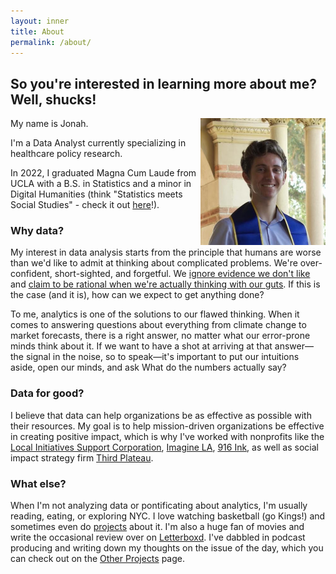 ```yaml
---
layout: inner
title: About
permalink: /about/
---
```

## So you're interested in learning more about me? Well, shucks!  

<img align ="right" src = "https://raw.githubusercontent.com/jonah916/jonah916.github.io/master/Graduation%20Headshot.jpg" width = "200">

My name is Jonah.  

I'm a Data Analyst currently specializing in healthcare policy research.  

In 2022, I graduated Magna Cum Laude from UCLA with a B.S. in Statistics and a minor in Digital Humanities (think "Statistics meets Social Studies" - check it out [here](https://dh.ucla.edu/undergraduate-minor/)!).  

### Why data?  

My interest in data analysis starts from the principle that humans are worse than we'd like to admit at thinking about complicated problems. We're over-confident, short-sighted, and forgetful. We [ignore evidence we don't like](https://en.wikipedia.org/wiki/Behavioral_economics) and [claim to be rational when we're actually thinking with our guts](https://en.wikipedia.org/wiki/Social_intuitionism). If this is the case (and it is), how can we expect to get anything done?  

To me, analytics is one of the solutions to our flawed thinking. When it comes to answering questions about everything from climate change to market forecasts, there is a right answer, no matter what our error-prone minds think about it. If we want to have a shot at arriving at that answer&mdash;the signal in the noise, so to speak&mdash;it's important to put our intuitions aside, open our minds, and ask What do the numbers actually say?  

### Data for good?

I believe that data can help organizations be as effective as possible with their resources. My goal is to help mission-driven organizations be effective in creating positive impact, which is why I've worked with nonprofits like the [Local Initiatives Support Corporation](https://lisc.org), [Imagine LA](https://imaginela.org), [916 Ink](https://916ink.org), as well as social impact strategy firm [Third Plateau](https://thirdplateau.com).  

### What else?  

When I'm not analyzing data or pontificating about analytics, I'm usually reading, eating, or exploring NYC. I love watching basketball (go Kings!) and sometimes even do [projects](https://github.com/jonah916/NBA-Playoff-Predictions-2022/blob/main/NBA%20Playoff%20Predictions%20with%20K%20Means%20Clustering.ipynb) about it. I'm also a huge fan of movies and write the occasional review over on [Letterboxd](https://letterboxd.com/jonah916/). I've dabbled in podcast producing and writing down my thoughts on the issue of the day, which you can check out on the [Other Projects](https://jonah916.github.io/other%20projects) page.
